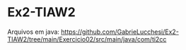 # Ex2-TIAW2
Arquivos em java: https://github.com/GabrieLucchesi/Ex2-TIAW2/tree/main/Exercicio02/src/main/java/com/ti2cc
